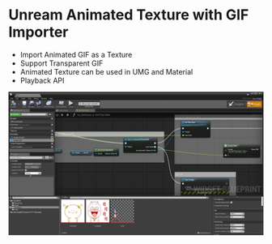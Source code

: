 # Unream Animated Texture with GIF Importer

* Import Animated GIF as a Texture
* Support Transparent GIF
* Animated Texture can be used in UMG and Material
* Playback API

![DEMO](./Docs/Demo01.png)
